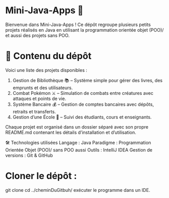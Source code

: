 # Mini-Java-Apps 🚀

Bienvenue dans Mini-Java-Apps ! Ce dépôt regroupe plusieurs petits projets réalisés en Java en utilisant la programmation orientée objet (POO)/ et aussi des projets sans POO.

# 📌 Contenu du dépôt

Voici une liste des projets disponibles :

1. Gestion de Bibliothèque 📚 – Système simple pour gérer des livres, des emprunts et des utilisateurs.
2. Combat Pokémon ⚔️ – Simulation de combats entre créatures avec attaques et points de vie.
3. Système Bancaire 💰 – Gestion de comptes bancaires avec dépôts, retraits et transferts.
4. Gestion d’une École 🏫 – Suivi des étudiants, cours et enseignants.

Chaque projet est organisé dans un dossier séparé avec son propre README.md contenant les détails d’installation et d’utilisation.

🛠️ Technologies utilisées
Langage : Java
Paradigme : Programmation Orientée Objet (POO)/ sans POO aussi 
Outils : IntelliJ IDEA 
Gestion de versions : Git & GitHub

# Cloner le dépôt :
git clone <lienDuGitHub>
cd ../cheminDuGitbuh/
exécuter le programme dans un IDE.
